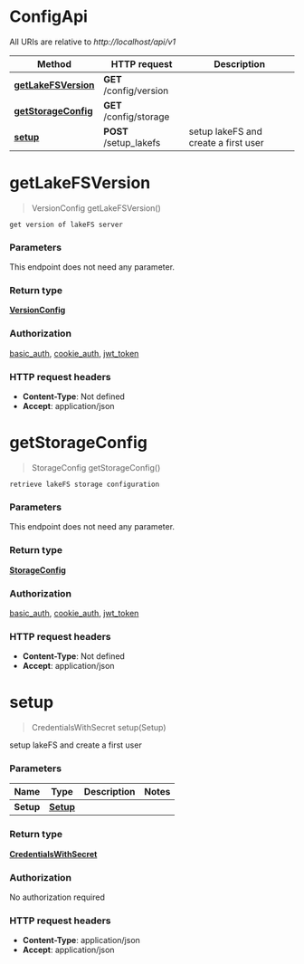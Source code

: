 # ConfigApi

All URIs are relative to *http://localhost/api/v1*

Method | HTTP request | Description
------------- | ------------- | -------------
[**getLakeFSVersion**](ConfigApi.md#getLakeFSVersion) | **GET** /config/version | 
[**getStorageConfig**](ConfigApi.md#getStorageConfig) | **GET** /config/storage | 
[**setup**](ConfigApi.md#setup) | **POST** /setup_lakefs | setup lakeFS and create a first user


<a name="getLakeFSVersion"></a>
# **getLakeFSVersion**
> VersionConfig getLakeFSVersion()



    get version of lakeFS server

### Parameters
This endpoint does not need any parameter.

### Return type

[**VersionConfig**](../Models/VersionConfig.md)

### Authorization

[basic_auth](../README.md#basic_auth), [cookie_auth](../README.md#cookie_auth), [jwt_token](../README.md#jwt_token)

### HTTP request headers

- **Content-Type**: Not defined
- **Accept**: application/json

<a name="getStorageConfig"></a>
# **getStorageConfig**
> StorageConfig getStorageConfig()



    retrieve lakeFS storage configuration

### Parameters
This endpoint does not need any parameter.

### Return type

[**StorageConfig**](../Models/StorageConfig.md)

### Authorization

[basic_auth](../README.md#basic_auth), [cookie_auth](../README.md#cookie_auth), [jwt_token](../README.md#jwt_token)

### HTTP request headers

- **Content-Type**: Not defined
- **Accept**: application/json

<a name="setup"></a>
# **setup**
> CredentialsWithSecret setup(Setup)

setup lakeFS and create a first user

### Parameters

Name | Type | Description  | Notes
------------- | ------------- | ------------- | -------------
 **Setup** | [**Setup**](../Models/Setup.md)|  |

### Return type

[**CredentialsWithSecret**](../Models/CredentialsWithSecret.md)

### Authorization

No authorization required

### HTTP request headers

- **Content-Type**: application/json
- **Accept**: application/json

